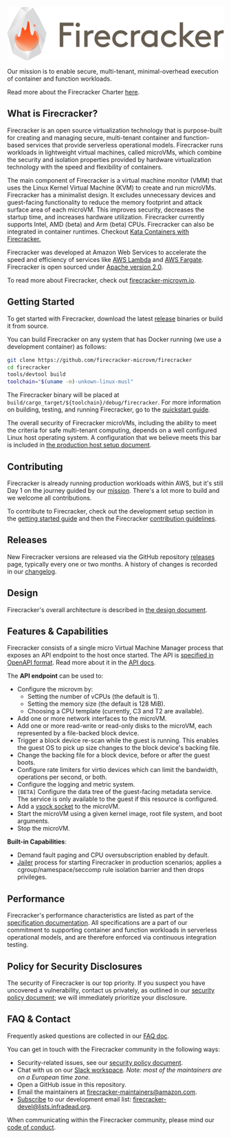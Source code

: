 ![Firecracker Logo Title](docs/images/fc_logo_full_white-bg.png)

Our mission is to enable secure, multi-tenant, minimal-overhead execution of
container and function workloads.

Read more about the Firecracker Charter [here](CHARTER.md).

## What is Firecracker?

Firecracker is an open source virtualization technology that is purpose-built
for creating and managing secure, multi-tenant container and function-based
services that provide serverless operational models. Firecracker runs workloads
in lightweight virtual machines, called microVMs, which combine the security and
isolation properties provided by hardware virtualization technology with the
speed and flexibility of containers.

The main component of Firecracker is a virtual machine monitor (VMM) that uses
the Linux Kernel Virtual Machine (KVM) to create and run microVMs. Firecracker
has a minimalist design. It excludes unnecessary devices and guest-facing
functionality to reduce the memory footprint and attack surface area of each
microVM. This improves security, decreases the startup time, and increases
hardware utilization. Firecracker currently supports Intel, AMD (beta) and Arm
(beta) CPUs. Firecracker can also be integrated in container runtimes. Checkout
[Kata Containers with Firecracker.](https://github.com/kata-containers/documentation/wiki/Initial-release-of-Kata-Containers-with-Firecracker-support)
 
Firecracker was developed at Amazon Web Services to accelerate the speed and
efficiency of services like [AWS Lambda](https://aws.amazon.com/lambda/) and
[AWS Fargate](https://aws.amazon.com/fargate/). Firecracker is open
sourced under [Apache version 2.0](LICENSE).

To read more about Firecracker, check out
[firecracker-microvm.io](https://firecracker-microvm.github.io).

## Getting Started

To get started with Firecracker, download the latest
[release](https://github.com/firecracker-microvm/firecracker/releases) binaries or build it from source.

You can build Firecracker on any system that has Docker running (we use a
development container) as follows:

```bash
git clone https://github.com/firecracker-microvm/firecracker
cd firecracker
tools/devtool build
toolchain="$(uname -m)-unkown-linux-musl"
```

The Firecracker binary will be placed at `build/cargo_target/${toolchain}/debug/firecracker`. 
For more information on building, testing, and running Firecracker, go to the
[quickstart guide](docs/getting-started.md).

The overall security of Firecracker microVMs, including the ability to meet the
criteria for safe multi-tenant computing, depends on a well configured Linux
host operating system. A configuration that we believe meets this bar is
included in [the production host setup document](docs/prod-host-setup.md).

## Contributing

Firecracker is already running production workloads within AWS, but it's still
Day 1 on the journey guided by our [mission](CHARTER.md). There's a lot more to
build and we welcome all contributions.

To contribute to Firecracker, check out the development setup section in the
[getting started guide](docs/getting-started.md) and then the Firecracker
[contribution guidelines](CONTRIBUTING.md).

## Releases

New Firecracker versions are released via the GitHub repository
[releases](https://github.com/firecracker-microvm/firecracker/releases) page,
typically every one or two months. A history of changes is recorded in our
[changelog](CHANGELOG.md).

## Design

Firecracker's overall architecture is described in
[the design document](docs/design.md).

## Features & Capabilities

Firecracker consists of a single micro Virtual Machine Manager process that
exposes an API endpoint to the host once started. The API is
[specified in OpenAPI format](api_server/swagger/firecracker.yaml). Read more
about it in the [API docs](docs/api_requests).

The **API endpoint** can be used to:

- Configure the microvm by:
  - Setting the number of vCPUs (the default is 1).
  - Setting the memory size (the default is 128 MiB).
  - Choosing a CPU template (currently, C3 and T2 are available).
- Add one or more network interfaces to the microVM.
- Add one or more read-write or read-only disks to the microVM, each represented
  by a file-backed block device.
- Trigger a block device re-scan while the guest is running. This enables the
  guest OS to pick up size changes to the block device's backing file.
- Change the backing file for a block device, before or after the guest boots.
- Configure rate limiters for virtio devices which can limit the bandwidth,
  operations per second, or both.
- Configure the logging and metric system.
- `[BETA]` Configure the data tree of the guest-facing metadata service. The
  service is only available to the guest if this resource is configured.
- Add a [vsock socket](docs/vsock.md) to the microVM.
- Start the microVM using a given kernel image, root file system, and boot
  arguments.
- Stop the microVM.

**Built-in Capabilities**:

- Demand fault paging and CPU oversubscription enabled by default.
- [Jailer](docs/jailer.md) process for starting Firecracker in production
  scenarios; applies a cgroup/namespace/seccomp rule isolation barrier and then
  drops privileges.

## Performance

Firecracker's performance characteristics are listed as part of the
[specification documentation](SPECIFICATION.md). All specifications are a part
of our commitment to supporting container and function workloads in serverless
operational models, and are therefore enforced via continuous integration
testing.

## Policy for Security Disclosures

The security of Firecracker is our top priority. If you suspect you have
uncovered a vulnerability, contact us privately, as outlined in our
[security policy document](SECURITY-POLICY.md); we will immediately prioritize
your disclosure.

## FAQ & Contact

Frequently asked questions are collected in our [FAQ doc](FAQ.md).

You can get in touch with the Firecracker community in the following ways:
- Security-related issues, see our [security policy document](SECURITY-POLICY.md).
- Chat with us on our
  [Slack workspace](https://tinyurl.com/firecracker-microvm). _Note: most of the
  maintainers are on a European time zone._
- Open a GitHub issue in this repository.
- Email the maintainers at
  [firecracker-maintainers@amazon.com](mailto:firecracker-maintainers@amazon.com).
- [Subscribe](https://lists.infradead.org/mailman/listinfo/firecracker-devel) to
  our development email list:
  [firecracker-devel@lists.infradead.org](mailto:firecracker-devel@lists.infradead.org).

When communicating within the Firecracker community, please mind our
[code of conduct](CODE_OF_CONDUCT.md).
